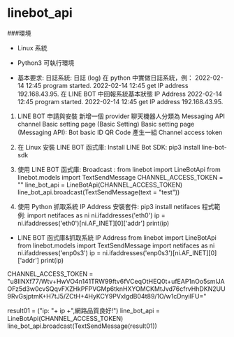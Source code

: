 # linebot_api
###環境
* Linux 系統
* Python3 可執行環境

* 基本要求:
日誌系統:
日誌 (log)
在 python 中實做日誌系統，例：
  2022-02-14 12:45 program started.
  2022-02-14 12:45 get IP address 192.168.43.95.
在 LINE BOT 中回報系統基本狀態
IP Address
  2022-02-14 12:45 program started.
  2022-02-14 12:45 get IP address 192.168.43.95.

1. LINE BOT 申請與安裝
新增一個 provider
聊天機器人分類為 Messaging API channel
Basic setting page (Basic Setting)
Basic setting page (Messaging API):
  Bot basic ID
  QR Code
產生一組 Channel access token


2. 在 Linux 安裝 LINE BOT 函式庫:
Install LINE Bot SDK:
pip3 install line-bot-sdk

3. 使用 LINE BOT 函式庫:
Broadcast :
from linebot import LineBotApi
from linebot.models import TextSendMessage
CHANNEL_ACCESS_TOKEN = ""
line_bot_api = LineBotApi(CHANNEL_ACCESS_TOKEN)
line_bot_api.broadcast(TextSendMessage(text = "test"))

4. 使用 Python 抓取系統 IP Address
安裝套件:
pip3 install netifaces
程式範例:
import netifaces as ni
ni.ifaddresses('eth0')
ip = ni.ifaddresses('eth0')[ni.AF_INET][0]['addr']
print(ip)


* LINE BOT 函式庫&抓取系統 IP Address
from linebot import LineBotApi
from linebot.models import TextSendMessage
import netifaces as ni
ni.ifaddresses('enp0s3')
ip = ni.ifaddresses('enp0s3')[ni.AF_INET][0]['addr']
print(ip)

CHANNEL_ACCESS_TOKEN = "u8IINXf77/Wtv+HwVO4n141TRW99ftv6fVCeqOtHEQ0t+ufEAP1nOo5smlJAOFz5d3w0cvSQqvFXZHkPFPVGMp6tknHXYOMCKMtJvd76cfrvHhDKN2UU9RvGsjptmK+H7tJ5/ZCtH+4HyKCY9PVxIgdB04t89/1O/w1cDnyilFU="

result01 = ("ip: "+ ip +",網路品質良好!")
line_bot_api = LineBotApi(CHANNEL_ACCESS_TOKEN)
line_bot_api.broadcast(TextSendMessage(result01))
